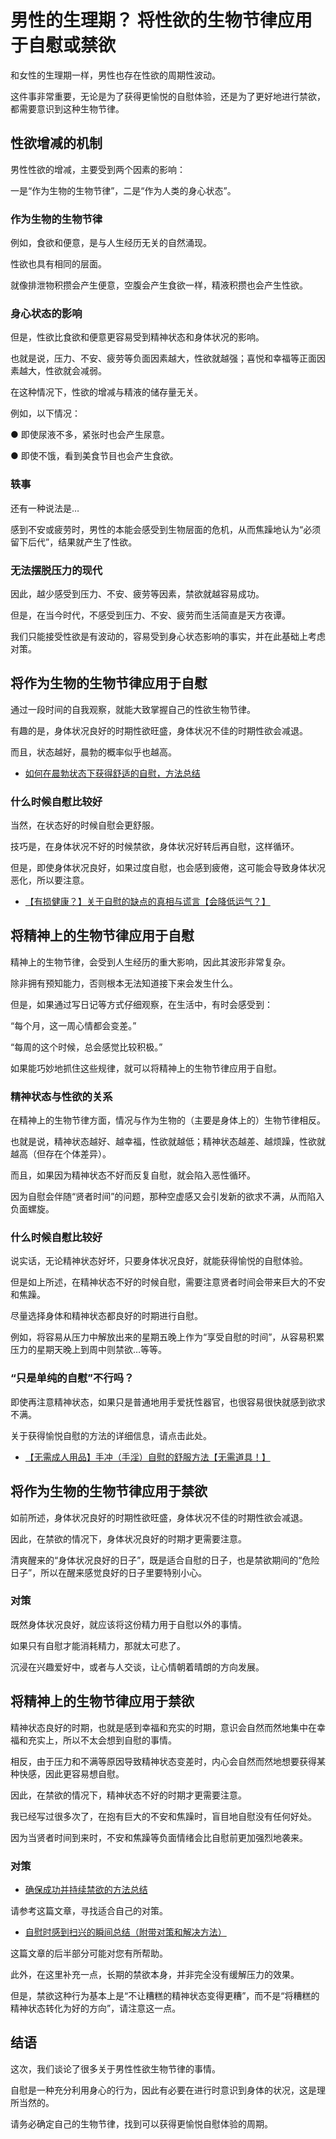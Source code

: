 # 男性的生理期？ 将性欲的生物节律应用于自慰或禁欲 [​](#男性的生理期-将性欲的生物节律应用于自慰或禁欲)

和女性的生理期一样，男性也存在性欲的周期性波动。

这件事非常重要，无论是为了获得更愉悦的自慰体验，还是为了更好地进行禁欲，都需要意识到这种生物节律。

## 性欲增减的机制 [​](#性欲增减的机制)

男性性欲的增减，主要受到两个因素的影响：

一是“作为生物的生物节律”，二是“作为人类的身心状态”。

### 作为生物的生物节律 [​](#作为生物的生物节律)

例如，食欲和便意，是与人生经历无关的自然涌现。

性欲也具有相同的层面。

就像排泄物积攒会产生便意，空腹会产生食欲一样，精液积攒也会产生性欲。

### 身心状态的影响 [​](#身心状态的影响)

但是，性欲比食欲和便意更容易受到精神状态和身体状况的影响。

也就是说，压力、不安、疲劳等负面因素越大，性欲就越强；喜悦和幸福等正面因素越大，性欲就会减弱。

在这种情况下，性欲的增减与精液的储存量无关。

例如，以下情况：

● 即使尿液不多，紧张时也会产生尿意。

● 即使不饿，看到美食节目也会产生食欲。

### 轶事 [​](#轶事)

还有一种说法是…

感到不安或疲劳时，男性的本能会感受到生物层面的危机，从而焦躁地认为“必须留下后代”，结果就产生了性欲。

### 无法摆脱压力的现代 [​](#无法摆脱压力的现代)

因此，越少感受到压力、不安、疲劳等因素，禁欲就越容易成功。

但是，在当今时代，不感受到压力、不安、疲劳而生活简直是天方夜谭。

我们只能接受性欲是有波动的，容易受到身心状态影响的事实，并在此基础上考虑对策。

## 将作为生物的生物节律应用于自慰 [​](#将作为生物的生物节律应用于自慰)

通过一段时间的自我观察，就能大致掌握自己的性欲生物节律。

有趣的是，身体状况良好的时期性欲旺盛，身体状况不佳的时期性欲会减退。

而且，状态越好，晨勃的概率似乎也越高。

+   [如何在晨勃状态下获得舒适的自慰，方法总结](/onanie-a/asadachi01.html)

### 什么时候自慰比较好 [​](#什么时候自慰比较好)

当然，在状态好的时候自慰会更舒服。

技巧是，在身体状况不好的时候禁欲，身体状况好转后再自慰，这样循环。

但是，即使身体状况良好，如果过度自慰，也会感到疲倦，这可能会导致身体状况恶化，所以要注意。

+   [【有损健康？】关于自慰的缺点的真相与谎言【会降低运气？】](/onanie-a/demerit.html)

## 将精神上的生物节律应用于自慰 [​](#将精神上的生物节律应用于自慰)

精神上的生物节律，会受到人生经历的重大影响，因此其波形非常复杂。

除非拥有预知能力，否则根本无法知道接下来会发生什么。

但是，如果通过写日记等方式仔细观察，在生活中，有时会感受到：

“每个月，这一周心情都会变差。”

“每周的这个时候，总会感觉比较积极。”

如果能巧妙地抓住这些规律，就可以将精神上的生物节律应用于自慰。

### 精神状态与性欲的关系 [​](#精神状态与性欲的关系)

在精神上的生物节律方面，情况与作为生物的（主要是身体上的）生物节律相反。

也就是说，精神状态越好、越幸福，性欲就越低；精神状态越差、越烦躁，性欲就越高（但存在个体差异）。

而且，如果因为精神状态不好而反复自慰，就会陷入恶性循环。

因为自慰会伴随“贤者时间”的问题，那种空虚感又会引发新的欲求不满，从而陷入负面螺旋。

### 什么时候自慰比较好 [​](#什么时候自慰比较好-1)

说实话，无论精神状态好坏，只要身体状况良好，就能获得愉悦的自慰体验。

但是如上所述，在精神状态不好的时候自慰，需要注意贤者时间会带来巨大的不安和焦躁。

尽量选择身体和精神状态都良好的时期进行自慰。

例如，将容易从压力中解放出来的星期五晚上作为“享受自慰的时间”，从容易积累压力的星期天晚上到周中则禁欲…等等。

### “只是单纯的自慰”不行吗？ [​](#只是单纯的自慰-不行吗)

即使再注意精神状态，如果只是普通地用手爱抚性器官，也很容易很快就感到欲求不满。

关于获得愉悦自慰的方法的详细信息，请点击此处。

+   [【无需成人用品】手冲（手淫）自慰的舒服方法【无需道具！】](/onanie-a/zoufuku001.html)

## 将作为生物的生物节律应用于禁欲 [​](#将作为生物的生物节律应用于禁欲)

如前所述，身体状况良好的时期性欲旺盛，身体状况不佳的时期性欲会减退。

因此，在禁欲的情况下，身体状况良好的时期才更需要注意。

清爽醒来的“身体状况良好的日子”，既是适合自慰的日子，也是禁欲期间的“危险日子”，所以在醒来感觉良好的日子里要特别小心。

### 对策 [​](#对策)

既然身体状况良好，就应该将这份精力用于自慰以外的事情。

如果只有自慰才能消耗精力，那就太可悲了。

沉浸在兴趣爱好中，或者与人交谈，让心情朝着晴朗的方向发展。

## 将精神上的生物节律应用于禁欲 [​](#将精神上的生物节律应用于禁欲)

精神状态良好的时期，也就是感到幸福和充实的时期，意识会自然而然地集中在幸福和充实上，所以不太会想到自慰的事情。

相反，由于压力和不满等原因导致精神状态变差时，内心会自然而然地想要获得某种快感，因此更容易想自慰。

因此，在禁欲的情况下，精神状态不好的时期才更需要注意。

我已经写过很多次了，在抱有巨大的不安和焦躁时，盲目地自慰没有任何好处。

因为当贤者时间到来时，不安和焦躁等负面情绪会比自慰前更加强烈地袭来。

### 对策 [​](#对策-1)

+   [确保成功并持续禁欲的方法总结](/onanie-a/onakin.html)

请参考这篇文章，寻找适合自己的对策。

+   [自慰时感到扫兴的瞬间总结（附带对策和解决方法）](/onanie-a/naeee.html)

这篇文章的后半部分可能对您有所帮助。

此外，在这里补充一点，长期的禁欲本身，并非完全没有缓解压力的效果。

但是，禁欲这种行为基本上是“不让糟糕的精神状态变得更糟”，而不是“将糟糕的精神状态转化为好的方向”，请注意这一点。

## 结语 [​](#结语)

这次，我们谈论了很多关于男性性欲生物节律的事情。

自慰是一种充分利用身心的行为，因此有必要在进行时意识到身体的状况，这是理所当然的。

请务必确定自己的生物节律，找到可以获得更愉悦自慰体验的周期。